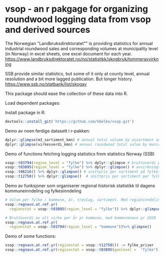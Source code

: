 # vsop - an r pakgage for organizing roundwood logging data from vsop and derived sources  

The Norwegian "Landbruksdirektoratet"" is providing statistics for annual industrial roundwood sales and corresponding volumes at municipality level (in Norway) in excel sheets, one excel document for each year. 
https://www.landbruksdirektoratet.no/no/statistikk/skogbruk/tommeravvirkning

SSB provide similar statistics, but some of it only at county level, annual resolution and 
a bit more lagged publication. But longer history. 
https://www.ssb.no/statbank/list/skogav


This package should ease the collection of these data into R. 


Load dependent packages: 


Install package in R: 
```r
devtools::install_git('https://github.com/hbelbo/vsop.git')
```
Demo av noen ferdige datasett i r-pakken:
```r
dplyr::glimpse(m3_sortiment_kmn) # annual total volume by assortment and minicipality. 
dplyr::glimpse(virkesverdi_kmn) # annual roundwood total value by municipality

```

Demo of functions fetching logging statistics from statistics Norway (SSB)
```r
vsop::t03794(region_level = "fylke") %>% dplyr::glimpse # bruttoverdi per aar av toemmer
vsop::t03895(region_level = "fylke") %>% dplyr::glimpse() # avvirkningsvolum for salg, per sortiment, kommune eller fylke, år.
vsop::t06216() %>% dplyr::glimpse() # snittpris per sortiment på fylkesnivå, fra 1996 til 2017
vsop::t12750() %>% dplyr::glimpse()  # snittpris per sortiment per fylke

```
Demo av funksjoner som organiserer regional historisk statistikk til dagens kommuneinndeling og fylkesinndeling
```r
# Volum per fylke / kommune, år, treslag, sortiment. Med regioninndeling per 2020. 
vsop::regnavn.at.ref.yr(
  regionstat = vsop::t03895(region_level = "fylke")) %>% dplyr::glimpse()

# Bruttoverdi av alt virke per år pr kommune, med kommunenavn pr 2020  
vsop::regnavn.at.ref.yr(
  regionstat = vsop::t03794(region_level = "kommune"))%>% glimpse() 
```
Demo of some functions: 
```r
vsop::regnavn.at.ref.yr(regionstat = vsop::t12750()) -> fylke_priser
vsop::regnavn.at.ref.yr(regionstat = vsop::t03895(geolevel =  "fylke")) -> fylke_volum
```
